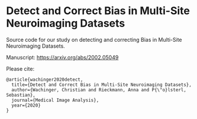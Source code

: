 # Detect and Correct Bias in Multi-Site Neuroimaging Datasets


Source code for our study on detecting and correcting Bias in Multi-Site Neuroimaging Datasets. 

Manuscript: https://arxiv.org/abs/2002.05049

Please cite: 
```
@article{wachinger2020detect,
  title={Detect and Correct Bias in Multi-Site Neuroimaging Datasets},
  author={Wachinger, Christian and Rieckmann, Anna and P{\"o}lsterl, Sebastian},
  journal={Medical Image Analysis},
  year={2020}
}
```
